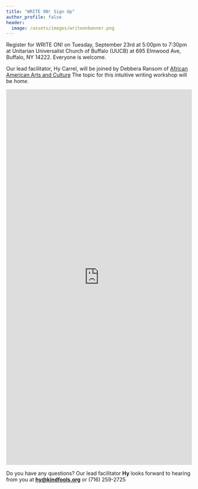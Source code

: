 ```yaml
---
title: "WRITE ON! Sign Up"
author_profile: false
header:
  image: /assets/images/writeonbanner.png
---
```


Register for WRITE ON! on Tuesday, September 23rd at 5:00pm to 7:30pm
at Unitarian Universalist Church of Buffalo (UUCB) at 695 Elmwood Ave,
Buffalo, NY 14222. Everyone is welcome.

Our lead facilitator, Hy Carrel, will be joined by Debbera Ransom of [African American Arts and Culture](
   https://www.africanamericanveteran.org/about-us-7907-5061)
   The topic for this intuitive writing workshop will be *home.*

<iframe src="https://docs.google.com/forms/d/e/1FAIpQLSek_PrcGqo_f9EajHCTh6m_Bg7T76rrjXrG3EChmPoMTyvUvg/viewform?embedded=true&usp=pp_url&entry.1094639681=Tues+Sept+23rd+at+5:00pm+at+UUCB" width="100%" height="1020" frameborder="0" marginheight="0" marginwidth="0" onload = "window.parent.scrollTo(0,0)">Loading…</iframe>

Do you have any questions? Our lead facilitator **Hy** looks forward to hearing from you at **[hy@kindfools.org](mailto:hy@kindfools.org)** or (716) 259-2725
